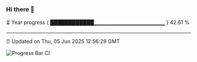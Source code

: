 ### Hi there 👋

⏳ Year progress { ████████████▁▁▁▁▁▁▁▁▁▁▁▁▁▁▁▁▁▁ } 42.61 %

---

⏰ Updated on Thu, 05 Jun 2025 12:56:29 GMT

![Progress Bar CI](https://github.com/DhruviPatel157/GitHub-Actions-Demo/workflows/Progress%20Bar%20CI/badge.svg)
